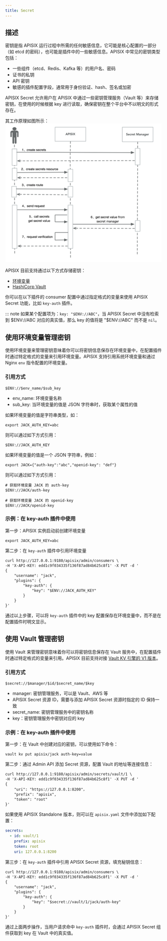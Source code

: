 ```yaml
---
title: Secret
---
```


<!--
#
# Licensed to the Apache Software Foundation (ASF) under one or more
# contributor license agreements.  See the NOTICE file distributed with
# this work for additional information regarding copyright ownership.
# The ASF licenses this file to You under the Apache License, Version 2.0
# (the "License"); you may not use this file except in compliance with
# the License.  You may obtain a copy of the License at
#
#     http://www.apache.org/licenses/LICENSE-2.0
#
# Unless required by applicable law or agreed to in writing, software
# distributed under the License is distributed on an "AS IS" BASIS,
# WITHOUT WARRANTIES OR CONDITIONS OF ANY KIND, either express or implied.
# See the License for the specific language governing permissions and
# limitations under the License.
#
-->

## 描述

密钥是指 APISIX 运行过程中所需的任何敏感信息，它可能是核心配置的一部分（如 etcd 的密码），也可能是插件中的一些敏感信息。APISIX 中常见的密钥类型包括：

- 一些组件（etcd、Redis、Kafka 等）的用户名、密码
- 证书的私钥
- API 密钥
- 敏感的插件配置字段，通常用于身份验证、hash、签名或加密

APISIX Secret 允许用户在 APISIX 中通过一些密钥管理服务（Vault 等）来存储密钥，在使用的时候根据 key 进行读取，确保密钥在整个平台中不以明文的形式存在。

其工作原理如图所示：
![secret](../../../assets/images/secret.png)

APISIX 目前支持通过以下方式存储密钥：

- [环境变量](#使用环境变量管理密钥)
- [HashiCorp Vault](#使用-vault-管理密钥)

你可以在以下插件的 consumer 配置中通过指定格式的变量来使用 APISIX Secret 功能，比如 `key-auth` 插件。

::: note
如果某个配置项为：`key: "$ENV://ABC"`，当 APISIX Secret 中没有检索到 $ENV://ABC 对应的真实值，那么 key 的值将是 "$ENV://ABC" 而不是 `nil`。


## 使用环境变量管理密钥

使用环境变量来管理密钥意味着你可以将密钥信息保存在环境变量中，在配置插件时通过特定格式的变量来引用环境变量。APISIX 支持引用系统环境变量和通过 Nginx `env` 指令配置的环境变量。

### 引用方式

```
$ENV://$env_name/$sub_key
```

- env_name: 环境变量名称
- sub_key: 当环境变量的值是 JSON 字符串时，获取某个属性的值

如果环境变量的值是字符串类型，如：

```
export JACK_AUTH_KEY=abc
```

则可以通过如下方式引用：

```
$ENV://JACK_AUTH_KEY
```

如果环境变量的值是一个 JSON 字符串，例如：

```
export JACK={"auth-key":"abc","openid-key": "def"}
```

则可以通过如下方式引用：

```
# 获取环境变量 JACK 的 auth-key
$ENV://JACK/auth-key

# 获取环境变量 JACK 的 openid-key
$ENV://JACK/openid-key
```

### 示例：在 key-auth 插件中使用

第一步：APISIX 实例启动前创建环境变量

```
export JACK_AUTH_KEY=abc
```

第二步：在 `key-auth` 插件中引用环境变量

```shell
curl http://127.0.0.1:9180/apisix/admin/consumers \
-H 'X-API-KEY: edd1c9f034335f136f87ad84b625c8f1' -X PUT -d '
{
    "username": "jack",
    "plugins": {
        "key-auth": {
            "key": "$ENV://JACK_AUTH_KEY"
        }
    }
}'
```

通过以上步骤，可以将 `key-auth` 插件中的 key 配置保存在环境变量中，而不是在配置插件时明文显示。

## 使用 Vault 管理密钥

使用 Vault 来管理密钥意味着你可以将密钥信息保存在 Vault 服务中，在配置插件时通过特定格式的变量来引用。APISIX 目前支持对接 [Vault KV 引擎的 V1 版本](https://developer.hashicorp.com/vault/docs/secrets/kv/kv-v1)。

### 引用方式

```
$secret://$manager/$id/$secret_name/$key
```

- manager: 密钥管理服务，可以是 Vault、AWS 等
- APISIX Secret 资源 ID，需要与添加 APISIX Secret 资源时指定的 ID 保持一致
- secret_name: 密钥管理服务中的密钥名称
- key：密钥管理服务中密钥对应的 key

### 示例：在 key-auth 插件中使用

第一步：在 Vault 中创建对应的密钥，可以使用如下命令：

```shell
vault kv put apisix/jack auth-key=value
```

第二步：通过 Admin API 添加 Secret 资源，配置 Vault 的地址等连接信息：

```shell
curl http://127.0.0.1:9180/apisix/admin/secrets/vault/1 \
-H 'X-API-KEY: edd1c9f034335f136f87ad84b625c8f1' -X PUT -d '
{
    "uri": "https://127.0.0.1:8200"，
    "prefix": "apisix",
    "token": "root"
}'
```

如果使用 APISIX Standalone 版本，则可以在 `apisix.yaml`  文件中添加如下配置：

```yaml
secrets:
  - id: vault/1
    prefix: apisix
    token: root
    uri: 127.0.0.1:8200
```

第三步：在 `key-auth` 插件中引用 APISIX Secret 资源，填充秘钥信息：

```shell
curl http://127.0.0.1:9180/apisix/admin/consumers \
-H 'X-API-KEY: edd1c9f034335f136f87ad84b625c8f1' -X PUT -d '
{
    "username": "jack",
    "plugins": {
        "key-auth": {
            "key": "$secret://vault/1/jack/auth-key"
        }
    }
}'
```

通过上面两步操作，当用户请求命中 `key-auth` 插件时，会通过 APISIX Secret 组件获取到 key 在 Vault 中的真实值。

